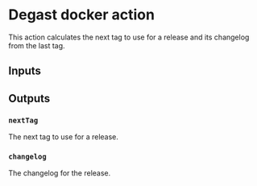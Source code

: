 # Degast docker action

This action calculates the next tag to use for a release and its changelog from the last tag.

## Inputs

## Outputs

### `nextTag`
The next tag to use for a release.

### `changelog`
The changelog for the release. 
